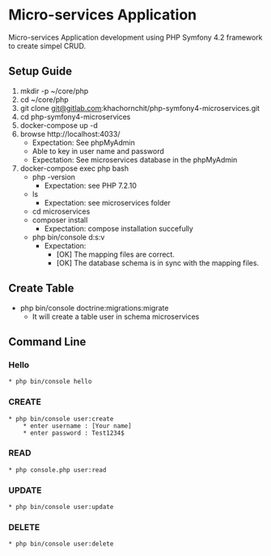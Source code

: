 # Micro-services Application
Micro-services Application development using PHP Symfony 4.2 framework to create simpel CRUD.
 
## Setup Guide
1. mkdir -p ~/core/php
2. cd ~/core/php
3. git clone git@gitlab.com:khachornchit/php-symfony4-microservices.git
4. cd php-symfony4-microservices
5. docker-compose up -d
6. browse http://localhost:4033/
    * Expectation: See phpMyAdmin
    * Able to key in user name and password
    * Expectation: See microservices database in the phpMyAdmin
7. docker-compose exec php bash
    * php -version
        * Expectation: see PHP 7.2.10
    * ls
        * Expectation: see microservices folder
    * cd microservices
    * composer install
        * Expectation: compose installation succefully
    * php bin/console d:s:v
        * Expectation:
            * [OK] The mapping files are correct.
            * [OK] The database schema is in sync with the mapping files.

## Create Table
* php bin/console doctrine:migrations:migrate
    * It will create a table user in schema microservices

## Command Line
### Hello
    * php bin/console hello
    
### CREATE
    * php bin/console user:create
        * enter username : [Your name]
        * enter password : Test1234$ 
    
### READ
    * php console.php user:read

### UPDATE
    * php bin/console user:update

### DELETE
    * php bin/console user:delete